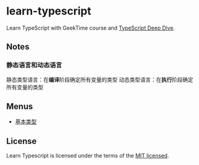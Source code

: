 # learn-typescript

Learn TypeScript with GeekTime course and [TypeScript Deep Dive](https://basarat.gitbooks.io/typescript/content/).

## Notes

### 静态语言和动态语言

静态类型语言：在**编译**阶段确定所有变量的类型
动态类型语言：在**执行**阶段确定所有变量的类型

## Menus

- [基本类型]('./src/BasicTypes')

## License

Learn Typescript is licensed under the terms of the [MIT licensed](https://opensource.org/licenses/MIT).
